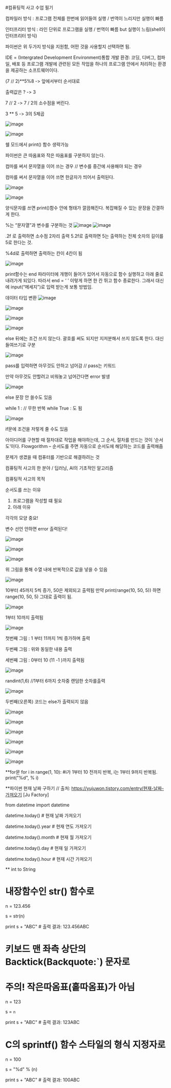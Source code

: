 #컴퓨팅적 사고 수업 필기

컴파일러 방식 : 프로그램 전체를 한번에 읽어들여 실행 / 번역이 느리지만 실행이 빠름

인터프리터 방식 : 라인 단위로 프로그램을 실행 / 번역이 빠름 but 실행이 느림(shell이 인터프리터 방식)

파이썬은 위 두가지 방식을 지원함, 어떤 것을 사용할지 선택하면 됨.

IDE = (Intergrated Development Environment)통합 개발 환경: 코딩, 디버그, 컴파일, 배포 등 프로그램 개발에 관련된 모든 작업을 하나의 프로그램 안에서 처리하는 환경을 제공하는 소프트웨어이다.


(7 // 2)**5%8 -> 앞에서부터 순서대로

출력값은 ?  -> 3

7 // 2 -> 7 / 2의 소수점을 버린다.

3 ** 5 -> 3의 5제곱


![image](https://user-images.githubusercontent.com/53415000/102231067-e8b3a700-3f30-11eb-83dc-cdbaa7778496.png)

![image](https://user-images.githubusercontent.com/53415000/102231237-18fb4580-3f31-11eb-99c9-4e20677492ad.png)


  
쉘 모드에서 print() 함수 생략가능

파이썬은 큰 따옴표와 작은 따옴표를 구분하지 않는다.
 
 

컴마를 써서 문자열을 이어 쓰는 경우 // 변수를 중간에 사용해야 되는 경우

컴마를 써서 문자열을 이어 쓰면 한글자가 띄어서 출력된다.
 
![image](https://user-images.githubusercontent.com/53415000/102231376-42b46c80-3f31-11eb-9bdc-81157a238b1e.png)
 

 ![image](https://user-images.githubusercontent.com/53415000/102232028-fe759c00-3f31-11eb-9190-9adccc40cab4.png)

 
양식문자를 쓰면 print()함수 안에 형태가 깔끔해진다. 복잡해질 수 있는 문장을 간결하게 한다.


 %는 “문자열”과 변수를 구분하는 것
 ![image](https://user-images.githubusercontent.com/53415000/102232398-688e4100-3f32-11eb-9a0e-1a8cdd4d205e.png)
 ![image](https://user-images.githubusercontent.com/53415000/102232553-9f645700-3f32-11eb-9ae3-1571f38f3f24.png)
  
  
.2f 로 출력하면 소수점 2자리 출력
5.2f로 출력하면 5는 출력하는 전체 숫자의 길이를 5로 한다는 것.
 

 

%4d로 출력하면 출력하는 칸이 4칸이 됨

 
 
![image](https://user-images.githubusercontent.com/53415000/102232664-c0c54300-3f32-11eb-9ba3-1d7aa778ec25.png) 

print함수는 end 파라미터에 개행이 들어가 있어서 자동으로 함수 실행하고 아래 줄로 내려가게 되있다. 따라서 end = ‘ ’ 이렇게 하면 한 칸 뛰고 함수 종료한다.
그래서 대신에 input(“메세지”)로 입력 받는게 보통 방법임.


데이터 타입 변환
![image](https://user-images.githubusercontent.com/53415000/102232749-db97b780-3f32-11eb-99be-88fb03cc3948.png) 
 

![image](https://user-images.githubusercontent.com/53415000/102232947-0e41b000-3f33-11eb-8dc0-a1f029fe14ca.png)

![image](https://user-images.githubusercontent.com/53415000/102233006-1e598f80-3f33-11eb-8f4e-afc255216723.png)

![image](https://user-images.githubusercontent.com/53415000/102233076-34675000-3f33-11eb-867e-636803fb9ff1.png)
 
else 뒤에는 조건 쓰지 않는다.
괄호를 써도 되지만 지저분해서 쓰지 않도록 한다. 대신 들여쓰기로 구분 

 
![image](https://user-images.githubusercontent.com/53415000/102233190-54970f00-3f33-11eb-846f-3cece465486c.png)

pass를 입력하면 아무것도 안하고 넘어감 // pass는 키워드

만약 아무것도 안할려고 비워놓고 넘어간다면 error 발생
 
 
 
![image](https://user-images.githubusercontent.com/53415000/102233331-814b2680-3f33-11eb-826a-0e7e1f46337f.png)

else 문장 안 쓸수도 있음

 
while 1 :  // 무한 반복 while True : 도 됨

 
![image](https://user-images.githubusercontent.com/53415000/102233550-c1120e00-3f33-11eb-915a-eb5100ebb05d.png)

if문에 조건을 저렇게 줄 수도 있음
 

 
아이디어를 구현할 때 절차대로 작업을 해야하는데, 그 순서, 절차를 만드는 것이 ‘순서도’이다.
Flowgorithm – 순서도를 주면 자동으로 순서도에 해당하는 코드를 출력해줌

 문제가 생겼을 때 컴퓨터를 기반으로 해결하려는 것
 

 
컴퓨팅적 사고의 한 분야 / 딥러닝, AI의 기초적인 알고리즘
 
컴퓨팅적 사고의 목적

순서도를 쓰는 이유
1.	프로그램을 작성할 떄 필요
2.	아래 이유
 

 
각각의 모양 중요!

 
 
  변수 선언 안하면 error 출력된다!

 
 
![image](https://user-images.githubusercontent.com/53415000/102233690-e272fa00-3f33-11eb-95dd-d2269af02e5a.png)

![image](https://user-images.githubusercontent.com/53415000/102233805-fcacd800-3f33-11eb-8741-55843c0475cf.png)

![image](https://user-images.githubusercontent.com/53415000/102233966-25cd6880-3f34-11eb-8956-9317539a9278.png)

위 그림을 통해 수열 내에 반복적으로 값을 넣을 수 있음


![image](https://user-images.githubusercontent.com/53415000/102234096-4a294500-3f34-11eb-862c-355456d33c2e.png)

10부터 45까지 5씩 증가, 50은 제외되고 출력됨 만약 print(range(10, 50, 5)) 하면 range(10, 50, 5) 그대로 출력이 됨.


![image](https://user-images.githubusercontent.com/53415000/102234356-8c528680-3f34-11eb-988a-3b8df4bc7860.png)

1부터 10까지 출력됨


![image](https://user-images.githubusercontent.com/53415000/102235072-4ba73d00-3f35-11eb-85ee-b270bcff58ef.png)  

첫번째 그림 : 1 부터 11까지 1씩 증가하며 출력

두번째 그림 : 위와 동일한 내용 출력 

세번째 그림 : 0부터 10 (11 -1 )까지 출력됨


![image](https://user-images.githubusercontent.com/53415000/102234938-21ee1600-3f35-11eb-8b4c-a8545372c3ba.png)


 randint(1,6) //1부터 6까지 숫자중 랜덤한 숫자를출력


![image](https://user-images.githubusercontent.com/53415000/102235334-95902300-3f35-11eb-8526-c3948ed94458.png)
 
두번째(오른쪽) 코드는 else가 출력되지 않음

 

![image](https://user-images.githubusercontent.com/53415000/102235544-c6705800-3f35-11eb-9283-94f68cdd7d38.png)
 
![image](https://user-images.githubusercontent.com/53415000/102235609-d720ce00-3f35-11eb-92a1-01a77f431e2c.png)
 


![image](https://user-images.githubusercontent.com/53415000/102235724-fb7caa80-3f35-11eb-9df2-7afa5df49015.png)

![image](https://user-images.githubusercontent.com/53415000/102235749-00d9f500-3f36-11eb-8900-0beb70709c55.png)



![image](https://user-images.githubusercontent.com/53415000/102235863-2535d180-3f36-11eb-8266-a4579cd43c6a.png)

![image](https://user-images.githubusercontent.com/53415000/102235883-2c5cdf80-3f36-11eb-8770-64cd442e44e6.png)




**for문
for i in range(1, 10): #i가 1부터 10 전까지 반복, i는 1부터 9까지 반복됨.
    print("%d", % i)


**파이썬 현재 날짜 구하기 // 출처: https://yujuwon.tistory.com/entry/현재-날짜-가져오기 [Ju Factory]

from datetime import datetime

datetime.today()            # 현재 날짜 가져오기


datetime.today().year        # 현재 연도 가져오기

datetime.today().month      # 현재 월 가져오기

datetime.today().day        # 현재 일 가져오기

datetime.today().hour        # 현재 시간 가져오기



** int to String


# 내장함수인 str() 함수로

n = 123.456

s = str(n)

print s + "ABC"    # 출력 결과: 123.456ABC



# 키보드 맨 좌측 상단의 Backtick(Backquote:`) 문자로

# 주의! 작은따옴표(홑따옴표)가 아님

n = 123

s = `n`

print s + "ABC"    # 출력 결과: 123ABC



# C의 sprintf() 함수 스타일의 형식 지정자로

n = 100

s = "%d" % (n)

print s + "ABC"    # 출력 결과: 100ABC

